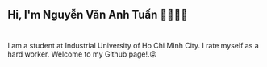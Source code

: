 ## Hi, I'm Nguyễn Văn Anh Tuấn 👋🏼💪🏼

<div>
  <h1>
</div>

I am a student at Industrial University of Ho Chi Minh City. I rate myself as a hard worker. Welcome to my Github page!.😝

